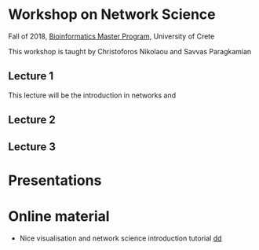 # Workshop on Network Science

Fall of 2018, [Bioinformatics Master Program](https://bioinfo-grad.gr), University of Crete

This workshop is taught by Christoforos Nikolaou and Savvas Paragkamian


## Lecture 1

This lecture will be the introduction in networks and

## Lecture 2

## Lecture 3


# Presentations

# Online material

* Nice visualisation and network science introduction tutorial [dd](http://kateto.net/network-visualization)
